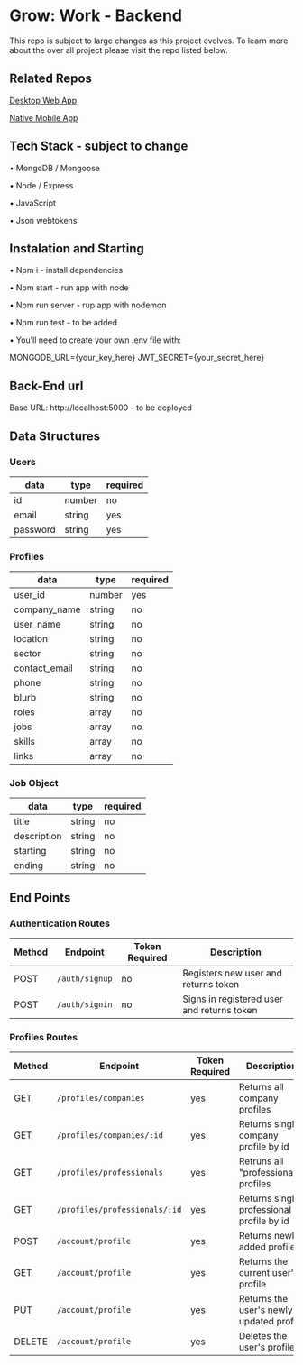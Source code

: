 # Grow: Work - Backend

This repo is subject to large changes as this project evolves. To learn more about the over all project please visit the repo listed below.

## Related Repos

[Desktop Web App](https://github.com/Dionne-Stratton/grow-work-frontend-react)

[Native Mobile App](https://github.com/Dionne-Stratton/grow-work-frontend-react-native)

## Tech Stack - subject to change

• MongoDB / Mongoose

• Node / Express

• JavaScript

• Json webtokens

## Instalation and Starting

• Npm i - install dependencies

• Npm start - run app with node

• Npm run server - rup app with nodemon

• Npm run test - to be added

• You'll need to create your own .env file with:

MONGODB_URL={your_key_here}
JWT_SECRET={your_secret_here}

## Back-End url

Base URL: http://localhost:5000 - to be deployed

## Data Structures

### Users

| data         | type   | required |
| ------------ | ------ | -------- |
| id           | number | no       |
| email        | string | yes      |
| password     | string | yes      |

### Profiles

| data          | type   | required |
| ------------- | ------ | -------- |
| user_id       | number | yes      |
| company_name  | string | no       |
| user_name     | string | no       |
| location      | string | no       |
| sector        | string | no       |
| contact_email | string | no       |
| phone         | string | no       |
| blurb         | string | no       |
| roles         | array  | no       |
| jobs          | array  | no       |
| skills        | array  | no       |
| links         | array  | no       |

### Job Object

| data         | type   | required |
| ------------ | ------ | -------- |
| title        | string | no       |
| description  | string | no       |
| starting     | string | no       |
| ending       | string | no       |

## End Points

### Authentication Routes

| Method | Endpoint       | Token Required | Description                                |
| ------ | -------------- | -------------- | ------------------------------------------ |
| POST   | `/auth/signup` | no             | Registers new user and returns token       |
| POST   | `/auth/signin` | no             | Signs in registered user and returns token |

### Profiles Routes

| Method | Endpoint                      | Token Required | Description                               |
| ------ | ------------------------------| -------------- | ----------------------------------------  |
| GET    | `/profiles/companies`         | yes            | Returns all company profiles              |
| GET    | `/profiles/companies/:id`     | yes            | Returns single company profile by id      |
| GET    | `/profiles/professionals`     | yes            | Retruns all "professionals" profiles      |
| GET    | `/profiles/professionals/:id` | yes            | Returns single professional profile by id |
| POST   | `/account/profile`            | yes            | Returns newly added profile               |
| GET    | `/account/profile`            | yes            | Returns the current user's profile        |
| PUT    | `/account/profile`            | yes            | Returns the user's newly updated profile  |
| DELETE | `/account/profile`            | yes            | Deletes the user's profile                |



